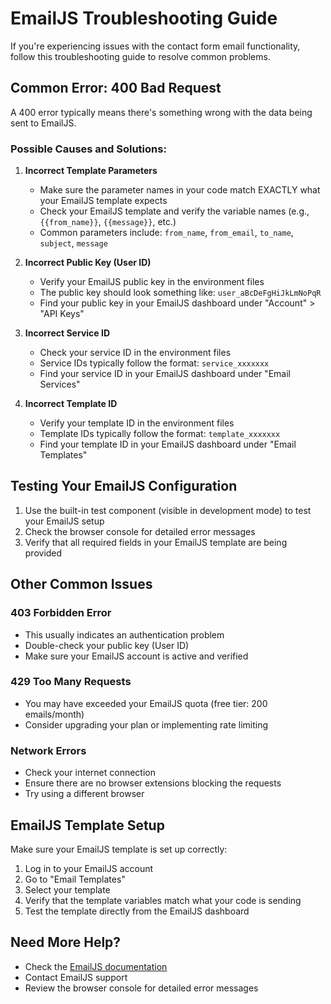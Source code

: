 # EmailJS Troubleshooting Guide

If you're experiencing issues with the contact form email functionality, follow this troubleshooting guide to resolve common problems.

## Common Error: 400 Bad Request

A 400 error typically means there's something wrong with the data being sent to EmailJS.

### Possible Causes and Solutions:

1. **Incorrect Template Parameters**
   - Make sure the parameter names in your code match EXACTLY what your EmailJS template expects
   - Check your EmailJS template and verify the variable names (e.g., `{{from_name}}`, `{{message}}`, etc.)
   - Common parameters include: `from_name`, `from_email`, `to_name`, `subject`, `message`

2. **Incorrect Public Key (User ID)**
   - Verify your EmailJS public key in the environment files
   - The public key should look something like: `user_aBcDeFgHiJkLmNoPqR`
   - Find your public key in your EmailJS dashboard under "Account" > "API Keys"

3. **Incorrect Service ID**
   - Check your service ID in the environment files
   - Service IDs typically follow the format: `service_xxxxxxx`
   - Find your service ID in your EmailJS dashboard under "Email Services"

4. **Incorrect Template ID**
   - Verify your template ID in the environment files
   - Template IDs typically follow the format: `template_xxxxxxx`
   - Find your template ID in your EmailJS dashboard under "Email Templates"

## Testing Your EmailJS Configuration

1. Use the built-in test component (visible in development mode) to test your EmailJS setup
2. Check the browser console for detailed error messages
3. Verify that all required fields in your EmailJS template are being provided

## Other Common Issues

### 403 Forbidden Error
- This usually indicates an authentication problem
- Double-check your public key (User ID)
- Make sure your EmailJS account is active and verified

### 429 Too Many Requests
- You may have exceeded your EmailJS quota (free tier: 200 emails/month)
- Consider upgrading your plan or implementing rate limiting

### Network Errors
- Check your internet connection
- Ensure there are no browser extensions blocking the requests
- Try using a different browser

## EmailJS Template Setup

Make sure your EmailJS template is set up correctly:

1. Log in to your EmailJS account
2. Go to "Email Templates"
3. Select your template
4. Verify that the template variables match what your code is sending
5. Test the template directly from the EmailJS dashboard

## Need More Help?

- Check the [EmailJS documentation](https://www.emailjs.com/docs/)
- Contact EmailJS support
- Review the browser console for detailed error messages